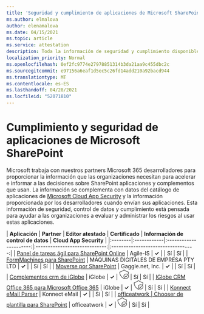```yaml
---
title: 'Seguridad y cumplimiento de aplicaciones de Microsoft SharePoint: todas las aplicaciones'
ms.author: elmalova
author: elenamalova
ms.date: 04/15/2021
ms.topic: article
ms.service: attestation
description: Toda la información de seguridad y cumplimiento disponible para todas las aplicaciones SharePoint Microsoft.
localization_priority: Normal
ms.openlocfilehash: 0ef2fc9774e27978851314b3da21aa9c455dbc2c
ms.sourcegitcommit: e97156a6eaf1d5ec5c26fd14add210a92bacd944
ms.translationtype: MT
ms.contentlocale: es-ES
ms.lasthandoff: 04/28/2021
ms.locfileid: "52071810"
---
```

# <a name="microsoft-sharepoint-app-security-and-compliance"></a>Cumplimiento y seguridad de aplicaciones de Microsoft SharePoint

Microsoft trabaja con nuestros partners Microsoft 365 desarrolladores para proporcionar la información que las organizaciones necesitan para acelerar e informar a las decisiones sobre SharePoint aplicaciones y complementos que usan. La información se complementa con datos del catálogo de aplicaciones de [Microsoft Cloud App Security](https://www.microsoft.com/en-us/enterprise-mobility-security/cloud-app-security) y la información proporcionada por los desarrolladores cuando envían sus aplicaciones. Esta información de seguridad, control de datos y cumplimiento está pensada para ayudar a las organizaciones a evaluar y administrar los riesgos al usar estas aplicaciones.

| **Aplicación** | **Partner** | **Editor atestado** | **Certificado** | **Información de control de datos** | **Cloud App Security** |
|:--------|:------------|:----------------------:|:-----------------------------:|:----------------------------------:|
| [Panel de tareas ágil para SharePoint Online](./agile-is-task-board-for-sharepoint-online.md) | Agile-IS | **✓** |  | Sí | Sí |
| [FormMachines para SharePoint](./enterprise-digital-machines-pty-ltd-formmachines-for-sharepoint.md) | MÁQUINAS DIGITALES DE EMPRESA PTY LTD | **✓** |  | Sí | Sí |
| [Moverse por SharePoint](./gagglenet-inc-gaggle-for-sharepoint.md) | Gaggle.net, Inc. | **✓** |  | Sí | Sí |
| [Complementos crm de iGlobe](./iglobe-crm-add-ons.md) | iGlobe | **✓** | <img alt="Certified application badge" src="../media/certified-badge.png" height="25" width="25" /> | Sí | Sí |
| [IGlobe CRM Office 365 para Microsoft Office 365](./iglobe-crm-office-365-for-microsoft.md) | iGlobe | **✓** | <img alt="Certified application badge" src="../media/certified-badge.png" height="25" width="25" /> | Sí | Sí |
| [Konnect eMail Parser](./konnect-email-parser.md) | Konnect eMail | **✓** |  | Sí | Sí |
| [officeatwork | Chooser de plantilla para SharePoint](./officeatwork-officeatworktemplate-chooser-for-sharepoint.md) | officeatwork | **✓** | <img alt="Certified application badge" src="../media/certified-badge.png" height="25" width="25" /> | Sí | Sí |
